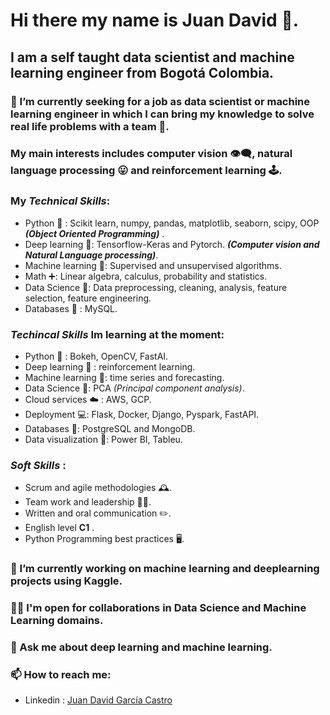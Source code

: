 # Hi there my name is Juan David 👋.

## I am  a self taught data scientist and machine learning engineer from Bogotá Colombia. 

### 🔭 I’m currently seeking for a job as data scientist or machine learning engineer in which I can bring my knowledge to solve real life problems with a team 🤝. 

### My main interests includes computer vision 👁️‍🗨️, natural language processing 😛 and reinforcement learning 🕹️. 

### My _Technical Skills_: 

* Python 🐍 : Scikit learn, numpy, pandas, matplotlib, seaborn, scipy, OOP _**(Object Oriented Programming)**_ .
* Deep learning  🧠: Tensorflow-Keras and Pytorch. _**(Computer vision and Natural Language processing)**_.
* Machine learning 🤖: Supervised and unsupervised algorithms. 
* Math ➕: Linear algebra, calculus, probability and statistics.
* Data Science 🧪: Data preprocessing, cleaning, analysis, feature selection, feature engineering.   
* Databases 📔 : MySQL. 

### _Techincal Skills_ Im **learning** at the moment: 

* Python 🐍 : Bokeh, OpenCV, FastAI.
* Deep learning 🧠 : reinforcement learning.
* Machine learning 🤖: time series and forecasting. 
* Data Science 🧪: PCA _(Principal component analysis)_.
* Cloud services ☁️ : AWS, GCP.
* Deployment 💻: Flask, Docker, Django, Pyspark, FastAPI. 
* Databases 📔: PostgreSQL and MongoDB.
* Data visualization 👀: Power BI, Tableu. 

### _Soft Skills_ :

* Scrum and agile methodologies 🕰️.
* Team work and leadership 👨‍🔬.
* Written and oral communication ✏️.
* English level **C1** .
* Python Programming best practices 🖥️.

### 🔭 I’m currently working on machine learning and deeplearning projects using Kaggle. 

###  🤝🏻 I'm open for collaborations in **Data Science** and **Machine Learning** domains.

###  💬 Ask me about deep learning and machine learning. 

### 📫 How to reach me: 
* Linkedin : [Juan David García Castro]( https://www.linkedin.com/in/juangarciacastro/)

